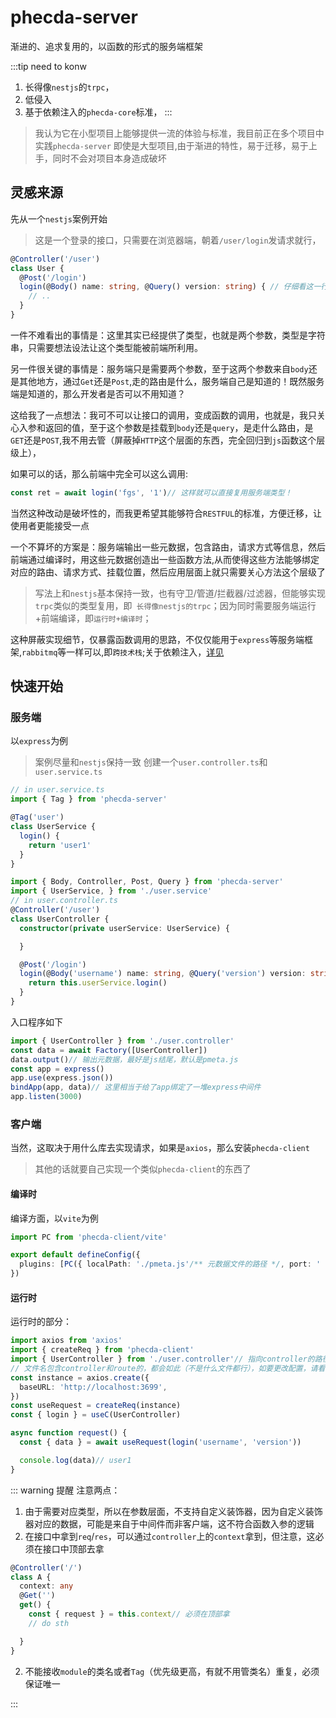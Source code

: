 # phecda-server
渐进的、追求复用的，以函数的形式的服务端框架


:::tip need to konw
1. 长得像`nestjs`的`trpc`，
2. 低侵入
3. 基于依赖注入的`phecda-core`标准，
:::

> 我认为它在小型项目上能够提供一流的体验与标准，我目前正在多个项目中实践`phecda-server`
> 即使是大型项目,由于渐进的特性，易于迁移，易于上手，同时不会对项目本身造成破坏

## 灵感来源
先从一个`nestjs`案例开始
> 这是一个登录的接口，只需要在浏览器端，朝着`/user/login`发请求就行，

```ts
@Controller('/user')
class User {
  @Post('/login')
  login(@Body() name: string, @Query() version: string) { // 仔细看这一行！
    // ..
  }
}
```
一件不难看出的事情是：这里其实已经提供了类型，也就是两个参数，类型是字符串，只需要想法设法让这个类型能被前端所利用。

另一件很关键的事情是：服务端只是需要两个参数，至于这两个参数来自`body`还是其他地方，通过`Get`还是`Post`,走的路由是什么，服务端自己是知道的！既然服务端是知道的，那么开发者是否可以不用知道？

这给我了一点想法：我可不可以让接口的调用，变成函数的调用，也就是，我只关心入参和返回的值，至于这个参数是挂载到`body`还是`query`，是走什么路由，是`GET`还是`POST`,我不用去管（屏蔽掉`HTTP`这个层面的东西，完全回归到`js`函数这个层级上），

如果可以的话，那么前端中完全可以这么调用:

```ts
const ret = await login('fgs', '1')// 这样就可以直接复用服务端类型！
```
当然这种改动是破坏性的，而我更希望其能够符合`RESTFUL`的标准，方便迁移，让使用者更能接受一点

一个不算坏的方案是：服务端输出一些元数据，包含路由，请求方式等信息，然后前端通过编译时，用这些元数据创造出一些函数方法,从而使得这些方法能够绑定对应的路由、请求方式、挂载位置，然后应用层面上就只需要关心方法这个层级了

> 写法上和`nestjs`基本保持一致，也有守卫/管道/拦截器/过滤器，但能够实现`trpc`类似的类型复用，即` 长得像nestjs的trpc`；因为同时需要服务端运行+前端编译，即`运行时+编译时`；

这种屏蔽实现细节，仅暴露函数调用的思路，不仅仅能用于`express`等服务端框架,`rabbitmq`等一样可以,即`跨技术栈`;关于依赖注入，[详见](./nestjs.md)


## 快速开始

### 服务端
以`express`为例
> 案例尽量和`nestjs`保持一致
创建一个`user.controller.ts`和`user.service.ts`

```ts
// in user.service.ts
import { Tag } from 'phecda-server'

@Tag('user')
class UserService {
  login() {
    return 'user1'
  }
}
```
```ts
import { Body, Controller, Post, Query } from 'phecda-server'
import { UserService, } from './user.service'
// in user.controller.ts
@Controller('/user')
class UserController {
  constructor(private userService: UserService) {

  }

  @Post('/login')
  login(@Body('username') name: string, @Query('version') version: string) { // 即`/login?version=xx` 请求体为{username:'xx'}
    return this.userService.login()
  }
}
```
入口程序如下
```ts
import { UserController } from './user.controller'
const data = await Factory([UserController])
data.output()// 输出元数据，最好是js结尾，默认是pmeta.js
const app = express()
app.use(express.json())
bindApp(app, data)// 这里相当于给了app绑定了一堆express中间件
app.listen(3000)
```

### 客户端
当然，这取决于用什么库去实现请求，如果是`axios`，那么安装`phecda-client`
> 其他的话就要自己实现一个类似`phecda-client`的东西了
#### 编译时
编译方面，以`vite`为例
```ts
import PC from 'phecda-client/vite'

export default defineConfig({
  plugins: [PC({ localPath: './pmeta.js'/** 元数据文件的路径 */, port: ' http://localhost:3699/', })],
})
```

#### 运行时
运行时的部分：
```ts
import axios from 'axios'
import { createReq } from 'phecda-client'
import { UserController } from './user.controller'// 指向controller的路径！这里只是用它的类型，不是真的引入了Controller，
// 文件名包含controller和route的，都会如此（不是什么文件都行），如要更改配置，请看插件的配置项
const instance = axios.create({
  baseURL: 'http://localhost:3699',
})
const useRequest = createReq(instance)
const { login } = useC(UserController)

async function request() {
  const { data } = await useRequest(login('username', 'version'))

  console.log(data)// user1
}
```
::: warning 提醒
注意两点：
1. 由于需要对应类型，所以在参数层面，不支持自定义装饰器，因为自定义装饰器对应的数据，可能是来自于中间件而非客户端，这不符合函数入参的逻辑
2. 在接口中拿到`req`/`res`，可以通过`controller`上的`context`拿到，但注意，这必须在接口中顶部去拿
```ts
@Controller('/')
class A {
  context: any
  @Get('')
  get() {
    const { request } = this.context// 必须在顶部拿
    // do sth

  }
}
```
2. 不能接收`module`的类名或者`Tag`（优先级更高，有就不用管类名）重复，必须保证唯一

:::
